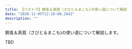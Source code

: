 ```yaml
---
title: 【パズドラ】錆兎＆真菰（さびと＆まこも)の使い道について解説
date: "2020-11-05T12:28:00.284Z"
description: ""
---
```


錆兎＆真菰（さびと＆まこも)の使い道について解説します。

TBD